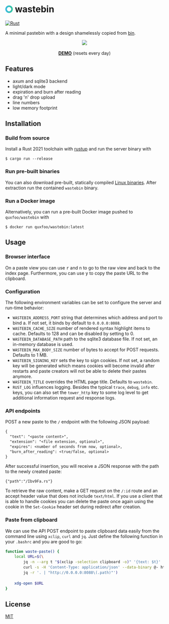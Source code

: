 # <img width="24px" height="24px" style="position: relative; top: 2px;" src="assets/favicon.png"/> wastebin

[![Rust](https://github.com/matze/wastebin/actions/workflows/rust.yml/badge.svg)](https://github.com/matze/wastebin/actions/workflows/rust.yml)

A minimal pastebin with a design shamelessly copied from
[bin](https://github.com/WantGuns/bin).

<p align="center"><img src="https://raw.githubusercontent.com/matze/wastebin/master/assets/screenshot.webp"></p>

<p align="center"><strong><a href="https://bin.bloerg.net">DEMO</a></strong> (resets every day)</p>


## Features

* axum and sqlite3 backend
* light/dark mode
* expiration and burn after reading
* drag 'n' drop upload
* line numbers
* low memory footprint


## Installation

### Build from source

Install a Rust 2021 toolchain with [rustup](https://rustup.rs) and run the
server binary with

    $ cargo run --release


### Run pre-built binaries

You can also download pre-built, statically compiled [Linux
binaries](https://github.com/matze/wastebin/releases). After extraction run the
contained `wastebin` binary.


### Run a Docker image

Alternatively, you can run a pre-built Docker image pushed to `quxfoo/wastebin`
with

    $ docker run quxfoo/wastebin:latest


## Usage

### Browser interface

On a paste view you can use <kbd>r</kbd> and <kbd>n</kbd> to go to the raw view
and back to the index page. Furthermore, you can use <kbd>y</kbd> to copy the
paste URL to the clipboard.


### Configuration

The following environment variables can be set to configure the server and
run-time behavior:

* `WASTEBIN_ADDRESS_PORT` string that determines which address and port to bind
  a. If not set, it binds by default to `0.0.0.0:8088`.
* `WASTEBIN_CACHE_SIZE` number of rendered syntax highlight items to cache.
  Defaults to 128 and can be disabled by setting to 0.
* `WASTEBIN_DATABASE_PATH` path to the sqlite3 database file. If not set, an
  in-memory database is used.
* `WASTEBIN_MAX_BODY_SIZE` number of bytes to accept for POST requests. Defaults
  to 1 MB.
* `WASTEBIN_SIGNING_KEY` sets the key to sign cookies. If not set, a random key
  will be generated which means cookies will become invalid after restarts and
  paste creators will not be able to delete their pastes anymore.
* `WASTEBIN_TITLE` overrides the HTML page title. Defaults to `wastebin`.
* `RUST_LOG` influences logging. Besides the typical `trace`, `debug`, `info`
  etc. keys, you can also set the `tower_http` key to some log level to get
  additional information request and response logs.


### API endpoints

POST a new paste to the `/` endpoint with the following JSON payload:

```
{
  "text": "<paste content>",
  "extension": "<file extension, optional>",
  "expires": <number of seconds from now, optional>,
  "burn_after_reading": <true/false, optional>
}
```

After successful insertion, you will receive a JSON response with the path to
the newly created paste:

```
{"path":"/Ibv9Fa.rs"}
```

To retrieve the raw content, make a GET request on the `/:id` route and an
accept header value that does not include `text/html`. If you use a client that
is able to handle cookies you can delete the paste once again using the cookie
in the `Set-Cookie` header set during redirect after creation.


### Paste from clipboard

We can use the API POST endpoint to paste clipboard data easily from the command
line using `xclip`, `curl` and `jq`. Just define the following function in your
`.bashrc` and you are good to go:

```bash
function waste-paste() {
    local URL=$(\
        jq -n --arg t "$(xclip -selection clipboard -o)" '{text: $t}' | \
        curl -s -H 'Content-Type: application/json' --data-binary @- http://0.0.0.0:8088 | \
        jq -r '. | "http://0.0.0.0:8088\(.path)"')

    xdg-open $URL
}
```


## License

[MIT](./LICENSE)
